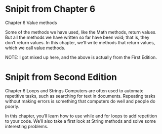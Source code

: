 # Snipit from Chapter 6

Chapter 6  Value methods

Some of the methods we have used, like the Math methods, return values. But all the methods we have written so far have been void; that is, they don’t return values. In this chapter, we’ll write methods that return values, which we call value methods.

NOTE: I got mixed up here, and the above is actually from the First Edition. 

# Snipit from Second Edition

Chapter 6  Loops and Strings
Computers are often used to automate repetitive tasks, such as searching for text in documents. Repeating tasks without making errors is something that computers do well and people do poorly.

In this chapter, you’ll learn how to use while and for loops to add repetition to your code. We’ll also take a first look at String methods and solve some interesting problems.

